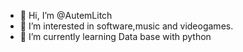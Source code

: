 - 👋 Hi, I’m @AutemLitch
- 👀 I’m interested in software,music and videogames.
- 🌱 I’m currently learning Data base with python

<!---
AutemLitch/AutemLitch is a ✨ special ✨ repository because its `README.md` (this file) appears on your GitHub profile.
You can click the Preview link to take a look at your changes.
--->
